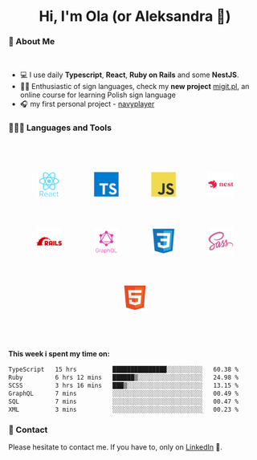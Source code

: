 <h1 align="center">Hi, I'm Ola (or Aleksandra 🧐)</h1>

### 💅 About Me

<br/>

- 💻 I use daily **Typescript**, **React**, **Ruby on Rails** and some **NestJS**.
- 🤟🏻 Enthusiastic of sign languages, check my **new project** [migit.pl](https://migit.pl/), an online course for learning Polish sign language
- 🎧 my first personal project - [navyplayer](https://navyplayer.netlify.app/)

### 👩🏻‍💻 Languages and Tools

<br/>
<p align="center">

  <img src="https://github.com/devicons/devicon/blob/master/icons/react/react-original-wordmark.svg" alt="react" width='50' style="margin:30px">
  <img src="https://github.com/devicons/devicon/blob/master/icons/typescript/typescript-original.svg" alt="ts" width='50' style="margin:30px">
  <img src="https://github.com/devicons/devicon/blob/master/icons/javascript/javascript-original.svg" alt="js" width='50' style="margin:30px">
  <img src="https://github.com/devicons/devicon/blob/master/icons/nestjs/nestjs-plain-wordmark.svg" alt="nest" width='50' style="margin:30px">
  <img src="https://github.com/devicons/devicon/blob/master/icons/rails/rails-plain-wordmark.svg" alt="rails" width='50' style="margin:30px">
  <img src="https://github.com/devicons/devicon/blob/master/icons/graphql/graphql-plain-wordmark.svg" alt="graphql" width='50' style="margin:30px">
  <img src="https://github.com/devicons/devicon/blob/master/icons/css3/css3-original.svg" alt="css3" width='50' style="margin:30px">
  <img src="https://github.com/devicons/devicon/blob/master/icons/sass/sass-original.svg" alt="sass" width='50' style="margin:30px">
  <img src="https://github.com/devicons/devicon/blob/master/icons/html5/html5-original.svg" alt="html5" width='50' style="margin:30px">

</p>
<br/>

**This week i spent my time on:**

<!--START_SECTION:waka-->

```text
TypeScript   15 hrs          ███████████████░░░░░░░░░░   60.38 %
Ruby         6 hrs 12 mins   ██████▒░░░░░░░░░░░░░░░░░░   24.98 %
SCSS         3 hrs 16 mins   ███▒░░░░░░░░░░░░░░░░░░░░░   13.15 %
GraphQL      7 mins          ░░░░░░░░░░░░░░░░░░░░░░░░░   00.49 %
SQL          7 mins          ░░░░░░░░░░░░░░░░░░░░░░░░░   00.47 %
XML          3 mins          ░░░░░░░░░░░░░░░░░░░░░░░░░   00.23 %
```

<!--END_SECTION:waka-->

### 📨 Contact

Please hesitate to contact me. If you have to, only on <a href="https://linkedin.com/in/aleksandra-kamińska">LinkedIn</a> 🙂.
